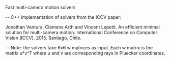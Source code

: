 Fast multi-camera motion solvers

--
C++ implementation of solvers from the ICCV paper:

Jonathan Ventura, Clemens Arth and Vincent Lepetit.  An efficient minimal solution for multi-camera motion.  International Conference on Computer Vision (ICCV), 2015.  Santiago, Chile.

--
Note: the solvers take 6x6 w matrices as input.  Each w matrix is the matrix u*v^T where u and v are corresponding rays in Pluecker coordinates.
